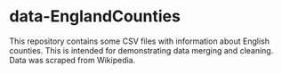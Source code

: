 # data-EnglandCounties
This repository contains some CSV files with information about English counties. This is intended for demonstrating data merging and cleaning. Data was scraped from Wikipedia.
